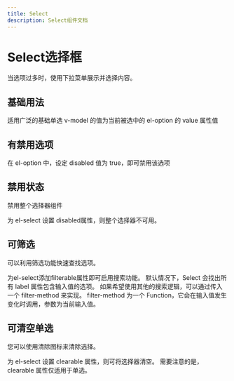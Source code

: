 ```yaml
---
title: Select
description: Select组件文档
---
```



# Select选择框

当选项过多时，使用下拉菜单展示并选择内容。

## 基础用法

适用广泛的基础单选 v-model 的值为当前被选中的 el-option 的 value 属性值

<preview path="../demo/Select/Basic.vue" title="基础用法" description="Button 组件的基础用法"></preview>


## 有禁用选项
在 el-option 中，设定 disabled 值为 true，即可禁用该选项

<preview path="../demo/Select/Disabled.vue" title="基础用法" description="Select 组件的基础用法"></preview>


## 禁用状态
禁用整个选择器组件

为 el-select 设置 disabled属性，则整个选择器不可用。

<preview path="../demo/Select/Disabled.vue" title="基础用法" description="Select 组件的基础用法"></preview>


## 可筛选
可以利用筛选功能快速查找选项。

为el-select添加filterable属性即可启用搜索功能。 默认情况下，Select 会找出所有 label 属性包含输入值的选项。 如果希望使用其他的搜索逻辑，可以通过传入一个 filter-method 来实现。 filter-method 为一个 Function，它会在输入值发生变化时调用，参数为当前输入值。

<preview path="../demo/Select/Filterable.vue" title="基础用法" description="Select 组件的基础用法"></preview>

## 可清空单选
您可以使用清除图标来清除选择。

为 el-select 设置 clearable 属性，则可将选择器清空。 需要注意的是，clearable 属性仅适用于单选。

<preview path="../demo/Select/Clearable.vue" title="基础用法" description="Select 组件的基础用法"></preview>
